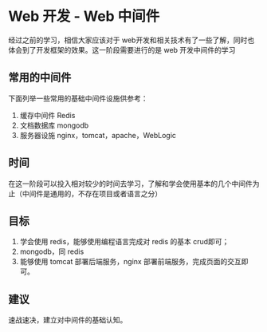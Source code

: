 # Web 开发 - Web 中间件

经过之前的学习，相信大家应该对于 web开发和相关技术有了一些了解，同时也体会到了开发框架的效果。这一阶段需要进行的是 web 开发中间件的学习

## 常用的中间件

下面列举一些常用的基础中间件设施供参考：

1. 缓存中间件 Redis
2. 文档数据库 mongodb
3. 服务器设施 nginx，tomcat，apache，WebLogic

## 时间

在这一阶段可以投入相对较少的时间去学习，了解和学会使用基本的几个中间件为止（中间件是通用的，不存在项目或者语言之分）

## 目标

1. 学会使用 redis，能够使用编程语言完成对 redis 的基本 crud即可；
2. mongodb，同 redis
3. 能够使用 tomcat 部署后端服务，nginx 部署前端服务，完成页面的交互即可。

## 建议

速战速决，建立对中间件的基础认知。

